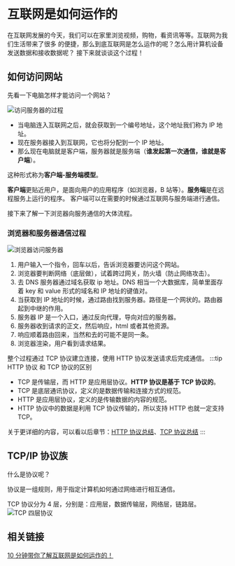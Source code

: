 # 互联网是如何运作的
在互联网发展的今天，我们可以在家里浏览视频，购物，看资讯等等。互联网为我们生活带来了很多
的便捷，那么到底互联网是怎么运作的呢？怎么用计算机设备发送数据和接收数据呢？
接下来就谈谈这个过程！

## 如何访问网站
先看一下电脑怎样才能访问一个网站？

![访问服务器的过程](/images/internet-链接.jpg)
- 当电脑连入互联网之后，就会获取到一个编号地址，这个地址我们称为 IP 地址。
- 现在服务器接入到互联网，它也将分配到一个 IP 地址。
- 那么现在电脑就是客户端，服务器就是服务端（**谁发起第一次通信，谁就是客户端**）。

这种形式称为**客户端-服务端模型**。

**客户端**更贴近用户，是面向用户的应用程序（如浏览器，B 站等）。**服务端**是在远程服务上运行的程序。
客户端可以在需要的时候通过互联网与服务端进行通信。

接下来了解一下浏览器向服务通信的大体流程。

### 浏览器和服务器通信过程
![浏览器访问服务器](/images/internet-browser.png)
1. 用户输入一个指令，回车以后，告诉浏览器要访问这个网站。
2. 浏览器要判断网络（底层做），试着跨过网关，防火墙（防止网络攻击）。
3. 去 DNS 服务器通过域名获取 ip 地址。DNS 相当一个大数据库，简单里面存着 key 和 value 形式的域名和 IP 地址的键值对。
4. 当获取到 IP 地址的时候，通过路由找到服务器。路径是一个网状的。路由器起到中继的作用。
5. 服务器 IP 是一个入口，通过反向代理，导向对应的服务器。
6. 服务器收到请求的正文，然后响应，html 或者其他资源。
7. 响应顺着路由回来，当然和去的可能不是同一条。
8. 浏览器渲染，用户看到请求结果。

整个过程通过 TCP 协议建立连接，使用 HTTP 协议发送请求后完成通信。
:::tip HTTP 协议 和 TCP 协议的区别
- TCP 是传输层，而 HTTP 是应用层协议。**HTTP 协议是基于 TCP 协议的**。
- TCP 是底层通讯协议，定义的是数据传输和连接方式的规范。
- HTTP 是应用层协议，定义的是传输数据的内容的规范。
- HTTP 协议中的数据是利用 TCP 协议传输的，所以支持 HTTP 也就一定支持 TCP。

关于更详细的内容，可以看以后章节：[HTTP 协议总结](./internet-http.md)、[TCP 协议总结](./internet-tcp.md)
:::

## TCP/IP 协议族
什么是协议呢？

协议是一组规则，用于指定计算机如何通过网络进行相互通信。

TCP 协议分为 4 层，分别是：应用层，数据传输层，网络层，链路层。
![TCP 四层协议](/images/TCP:IP协议.jpg)

## 相关链接
[10 分钟带你了解互联网是如何运作的！](https://www.bilibili.com/video/BV1Rz4y197Jd)



